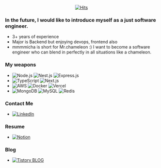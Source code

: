 <div align=center>

[![Hits](https://hits.seeyoufarm.com/api/count/incr/badge.svg?url=https%3A%2F%2Fgithub.com%2Fmmmicha%2Fhit-counter&count_bg=%2379C83D&title_bg=%23555555&icon=&icon_color=%23E7E7E7&title=hits&edge_flat=false)](https://hits.seeyoufarm.com)

</div>

### In the future, I would like to introduce myself as a just software engineer.
- 3+ years of experience
- Major is Backend but enjoying devops, frontend also
- mmmmicha is short for Mr.chameleon :) I want to become a software engineer who can blend in perfectly in all situations like a chameleon.

### My weapons
- ![Node.js](https://img.shields.io/badge/Node.js-339933?style=for-the-badge&logo=Node.js&logoColor=white) ![Nest.js](https://img.shields.io/badge/Nest.js-E0234E?style=for-the-badge&logo=NestJS&logoColor=white) ![Express.js](https://img.shields.io/badge/Express.js-000000?style=for-the-badge&logo=Express&logoColor=white)
- ![TypeScript](https://img.shields.io/badge/typescript-3178C6?style=for-the-badge&logo=typescript&logoColor=white) ![Next.js](https://img.shields.io/badge/Next.js-black?style=for-the-badge&logo=Next.js&logoColor=white)
- ![AWS](https://img.shields.io/badge/AWS-232F3E?style=for-the-badge&logo=amazon-aws&logoColor=white) ![Docker](https://img.shields.io/badge/docker-2496ED?style=for-the-badge&logo=docker&logoColor=white) ![Vercel](https://img.shields.io/badge/vercel-000000?style=for-the-badge&logo=Vercel&logoColor=white)
- ![MongoDB](https://img.shields.io/badge/MongoDB-47A248?style=for-the-badge&logo=mongodb&logoColor=white) ![MySQL](https://img.shields.io/badge/mysql-4479A1?style=for-the-badge&logo=mysql&logoColor=white) ![Redis](https://img.shields.io/badge/redis-DC382D?style=for-the-badge&logo=redis&logoColor=white)

### Contact Me
- [![LinkedIn](https://img.shields.io/badge/linkedin-0A66C2?style=for-the-badge&logo=linkedin&logoColor=white)](https://www.linkedin.com/in/kwanghyeon-jeong-180b12292)

### Resume
- [![Notion](https://img.shields.io/badge/Notion-000000?style=for-the-badge&logo=notion&logoColor=white)](https://www.notion.so/khjeong940423/c88693098fa042d08c307a13b10550a8)

### Blog
- [![Tistory BLOG](https://img.shields.io/badge/tistory-000000?style=for-the-badge&logo=tistory&logoColor=white)](https://khjeong0423.tistory.com/)
